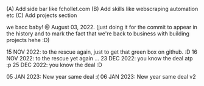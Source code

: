 (A) Add side bar like fchollet.com
(B) Add skills like webscraping automation etc
(C) Add projects section

we bacc baby! @ August 03, 2022. (just doing it for the commit to appear in the history and to mark the fact that we're back to business with building projects hehe :D)

15 NOV 2022: to the rescue again, just to get that green box on github. :D
16 NOV 2022: to the rescue yet again
...
23 DEC 2022: you know the deal atp :p
25 DEC 2022: you know the deal :D

05 JAN 2023: New year same deal :(
06 JAN 2023: New year same deal v2